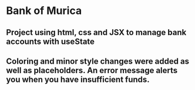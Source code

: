 # Bank of Murica
##
## Project using html, css and JSX to manage bank accounts with useState
## Coloring and minor style changes were added as well as placeholders. An error message alerts you when you have insufficient funds.
